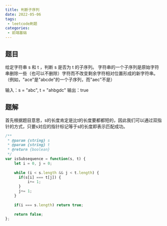 ```yaml
---
title: 判断子序列
date: 2022-05-06
tags:
 - leetcode刷题
categories:
 - 前端基础
---
```


## 题目

  给定字符串 s 和 t ，判断 s 是否为 t 的子序列。
  字符串的一个子序列是原始字符串删除一些（也可以不删除）字符而不改变剩余字符相对位置形成的新字符串。（例如，"ace"是"abcde"的一个子序列，而"aec"不是）

  输入：s = "abc", t = "ahbgdc"
  输出：true


## 题解

  首先根据题目意思，s的长度肯定是比t的长度要都都短的，因此我们可以通过双指针的方式，只要s对应的指针标记等于s的长度即表示匹配成功。

  ```js
  /**
   * @param {string} s
   * @param {string} t
   * @return {boolean}
   */
  var isSubsequence = function(s, t) {
      let i = 0, j = 0;
      
      while (i < s.length && j < t.length) {
        if(s[i] === t[j]) {
            i+= 1;
        }
        j+= 1;
      }
      
      if(i === s.length) return true;
      
      return false;
  };
  ```
